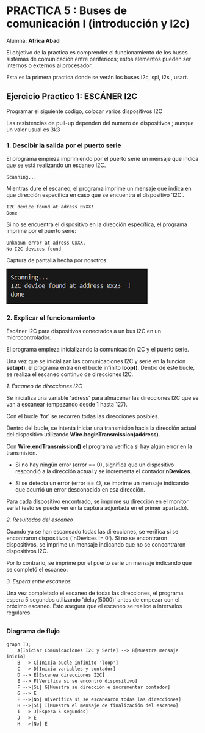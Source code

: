 # PRACTICA 5 :  Buses de comunicación I (introducción y I2c)
Alumna: **Africa Abad**

El objetivo de la practica es comprender el funcionamiento de los buses
  sistemas de comunicación entre periféricos;  estos elementos pueden 
  ser internos o externos  al procesador.

Esta es la primera practica donde se verán los buses i2c, spi,
 i2s , usart.



## Ejercicio Practico 1:  ESCÁNER I2C

Programar el siguiente codigo,  colocar varios dispositivos  I2C 


Las resistencias de pull-up  dependen del numero de dispositivos ; 
aunque un valor usual es  3k3 


### 1. Descibir la salida por el puerto serie 

El programa empieza imprimiendo por el puerto serie un mensaje que indica que se está realizando un escaneo I2C.

    Scanning...

Mientras dure el escaneo, el programa imprime un mensaje que indica en que dirección específica en caso que se encuentra el dispositivo 'I2C'.

    I2C device found at adress 0xXX!
    Done

Si no se encuentra el dispositivo en la dirección específica, el programa imprime por el puerto serie:

    Unknown error at adress OxXX.
    No I2C devices found


Captura de pantalla hecha por nosotros:

![](device_found.png)
        

### 2. Explicar el funcionamiento 

Escáner I2C para dispositivos conectados a un bus I2C en un microcontrolador.

El programa empieza inicializando la comunicación I2C y el puerto serie.

Una vez que se inicializan las comunicaciones I2C y serie en la función **setup()**, el programa entra en el bucle infinito **loop()**. Dentro de este bucle, se realiza el escaneo continuo de direcciones I2C.

  *1. Escaneo de direcciones I2C*

Se inicializa una variable 'adress' para almacenar las direcciones I2C que se van a escanear (empezando desde 1 hasta 127). 

Con el bucle 'for' se recorren todas las direcciones posibles.

Dentro del bucle, se intenta iniciar una transmisión hacia la dirección actual del dispositivo utilizando **Wire.beginTransmission(address)**.

Con **Wire.endTransmission()** el programa verifica si hay algún error en la transmisión.

  - Si no hay ningún error (error == 0), significa que un dispositivo respondió a la dirección actual y se incrementa el contador **nDevices**.

  - Si se detecta un error (error == 4), se imprime un mensaje indicando que ocurrió un error desconocido en esa dirección.

Para cada dispositivo encontrado, se imprime su dirección en el monitor serial (esto se puede ver en la captura adjuntada en el primer apartado).

  *2. Resultados del escaneo*

Cuando ya se han escaneado todas las direcciones, se verifica si se encontraron dispositivos ('nDevices != 0'). Si no se encontraron dispositivos, se imprime un mensaje indicando que no se concontraron dispositivos I2C.

Por lo contrario, se imprime por el puerto serie un mensaje indicando que se completó el escaneo.

  *3. Espera entre escaneos*

Una vez completado el escaneo de todas las direcciones, el programa espera 5 segundos utilizando 'delay(5000)' antes de empezar con el próximo escaneo. Esto asegura que el escaneo se realice a intervalos regulares.

## 

### Diagrama de flujo

```mermaid
graph TD;
    A[Iniciar Comunicaciones I2C y Serie] --> B[Muestra mensaje inicio]
    B --> C[Inicia bucle infinito 'loop']
    C --> D[Inicia variables y contador]
    D --> E[Escanea direcciones I2C]
    E --> F[Verifica si se encontró dispositivo]
    F -->|Si| G[Muestra su dirección e incrementar contador] 
    G --> E
    F -->|No| H[Verifica si se escanearon todas las direcciones]
    H -->|Si| I[Muestra el mensaje de finalización del escaneo]
    I --> J[Espera 5 segundos]
    J --> E
    H -->|No| E
```
